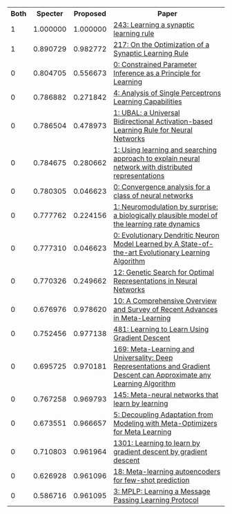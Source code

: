 <html><table><tr>
<th>Both</th>
<th>Specter</th>
<th>Proposed</th>
<th>Paper</th>
</tr>
<tr>
<td>1</td>
<td>1.000000</td>
<td>1.000000</td>
<td><a href="https://www.semanticscholar.org/paper/d130325c41947a41a55a4431e9e8e15be89da8ea">243: Learning a synaptic learning rule</a></td>
</tr>
<tr>
<td>1</td>
<td>0.890729</td>
<td>0.982772</td>
<td><a href="https://www.semanticscholar.org/paper/8784f905f4f9fb6fa4a3cc9b0faa5b5479c687ec">217: On the Optimization of a Synaptic Learning Rule</a></td>
</tr>
<tr>
<td>0</td>
<td>0.804705</td>
<td>0.556673</td>
<td><a href="https://www.semanticscholar.org/paper/4d4dc95d18dcfb63dbebfeda7a9255274af67219">0: Constrained Parameter Inference as a Principle for Learning</a></td>
</tr>
<tr>
<td>0</td>
<td>0.786882</td>
<td>0.271842</td>
<td><a href="https://www.semanticscholar.org/paper/f224c287138a8b8b5134fb7adf20351a621ed5b2">4: Analysis of Single Perceptrons Learning Capabilities</a></td>
</tr>
<tr>
<td>0</td>
<td>0.786504</td>
<td>0.478973</td>
<td><a href="https://www.semanticscholar.org/paper/a884b0d23933b87f88c10b0ac1cbf604686b41b0">1: UBAL: a Universal Bidirectional Activation-based Learning Rule for Neural Networks</a></td>
</tr>
<tr>
<td>0</td>
<td>0.784675</td>
<td>0.280662</td>
<td><a href="https://www.semanticscholar.org/paper/db8ad829ff5cbfd3c03c602d78be94fc5c9ba065">1: Using learning and searching approach to explain neural network with distributed representations</a></td>
</tr>
<tr>
<td>0</td>
<td>0.780305</td>
<td>0.046623</td>
<td><a href="https://www.semanticscholar.org/paper/65021a2c52964cac103bae032631a25cac73c95d">0: Convergence analysis for a class of neural networks</a></td>
</tr>
<tr>
<td>0</td>
<td>0.777762</td>
<td>0.224156</td>
<td><a href="https://www.semanticscholar.org/paper/10cc9c4bf5b38e4401acb800a4f097a50fa9112e">1: Neuromodulation by surprise: a biologically plausible model of the learning rate dynamics</a></td>
</tr>
<tr>
<td>0</td>
<td>0.777310</td>
<td>0.046623</td>
<td><a href="https://www.semanticscholar.org/paper/235583827d865389eff7cc73e44c2156b7cfbfde">0: Evolutionary Dendritic Neuron Model Learned by A State-of-the-art Evolutionary Learning Algorithm</a></td>
</tr>
<tr>
<td>0</td>
<td>0.770326</td>
<td>0.249662</td>
<td><a href="https://www.semanticscholar.org/paper/76ecf2b202172e7908a71b3c5b87c8ec20ab8b68">12: Genetic Search for Optimal Representations in Neural Networks</a></td>
</tr>
<tr>
<td>0</td>
<td>0.676976</td>
<td>0.978620</td>
<td><a href="https://www.semanticscholar.org/paper/d0eb13325d77e50a60102139e84484a9beaf62ff">10: A Comprehensive Overview and Survey of Recent Advances in Meta-Learning</a></td>
</tr>
<tr>
<td>0</td>
<td>0.752456</td>
<td>0.977138</td>
<td><a href="https://www.semanticscholar.org/paper/044b2c29e0a54dc689786bd4d029b9ba6e355d58">481: Learning to Learn Using Gradient Descent</a></td>
</tr>
<tr>
<td>0</td>
<td>0.695725</td>
<td>0.970181</td>
<td><a href="https://www.semanticscholar.org/paper/2bdebf2fb0f5c21907fcaae6d87c7ba5811e778a">169: Meta-Learning and Universality: Deep Representations and Gradient Descent can Approximate any Learning Algorithm</a></td>
</tr>
<tr>
<td>0</td>
<td>0.767258</td>
<td>0.969793</td>
<td><a href="https://www.semanticscholar.org/paper/b64e846fe88acaf302248249696c3b7badde41b5">145: Meta-neural networks that learn by learning</a></td>
</tr>
<tr>
<td>0</td>
<td>0.673551</td>
<td>0.966657</td>
<td><a href="https://www.semanticscholar.org/paper/caedd5bf470c3fbe9b330cb5b0649f02a128e2ff">5: Decoupling Adaptation from Modeling with Meta-Optimizers for Meta Learning</a></td>
</tr>
<tr>
<td>0</td>
<td>0.710803</td>
<td>0.961964</td>
<td><a href="https://www.semanticscholar.org/paper/395dd01c0d24777c660cf195c4cfadcdf51fb7e8">1301: Learning to learn by gradient descent by gradient descent</a></td>
</tr>
<tr>
<td>0</td>
<td>0.626928</td>
<td>0.961096</td>
<td><a href="https://www.semanticscholar.org/paper/5b4645bd0549bd758ce09ce4d2dd7e0ab7cde665">18: Meta-learning autoencoders for few-shot prediction</a></td>
</tr>
<tr>
<td>0</td>
<td>0.586716</td>
<td>0.961095</td>
<td><a href="https://www.semanticscholar.org/paper/581133232ec7e34d616b3fe838bdcaa7dd6d27e2">3: MPLP: Learning a Message Passing Learning Protocol</a></td>
</tr>
</table></html>
